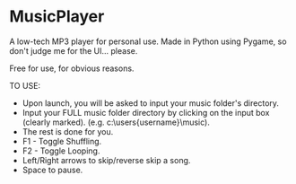 # MusicPlayer
A low-tech MP3 player for personal use. Made in Python using Pygame, so don't judge me for the UI... please.

Free for use, for obvious reasons.

TO USE:
- Upon launch, you will be asked to input your music folder's directory.
- Input your FULL music folder directory by clicking on the input box (clearly marked). (e.g. c:\users\{username}\music).
- The rest is done for you.
- F1 - Toggle Shuffling.
- F2 - Toggle Looping.
- Left/Right arrows to skip/reverse skip a song.
- Space to pause.
